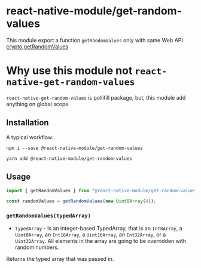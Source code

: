 # react-native-module/get-random-values

This module export a function `getRandomValues` only
with same Web API [crypto.getRandomValues](https://developer.mozilla.org/ko/docs/Web/API/Crypto/getRandomValues)

# Why use this module not `react-native-get-random-values`

`react-native-get-random-values` is pollifill package,
but, this module add anything on global scope

## Installation

A typical workflow:

```
npm i --save @react-native-module/get-random-values
```

```
yarn add @react-native-module/get-random-values
```

## Usage

```js
import { getRandomValues } from "@react-native-module/get-random-values";

const randomValues = getRandomValues(new Uint8Array(4));
```

### `getRandomValues(typedArray)`

- `typedArray` - Is an integer-based TypedArray, that is an `Int8Array`, a `Uint8Array`, an `Int16Array`, a `Uint16Array`, an `Int32Array`, or a `Uint32Array`. All elements in the array are going to be overridden with random numbers.

Returns the typed array that was passed in.
